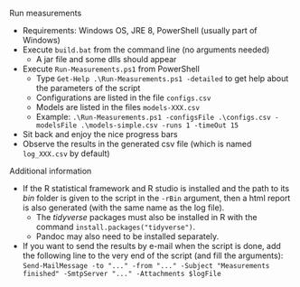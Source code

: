 Run measurements
- Requirements: Windows OS, JRE 8, PowerShell (usually part of Windows)
- Execute `build.bat` from the command line (no arguments needed)
  - A jar file and some dlls should appear
- Execute `Run-Measurements.ps1` from PowerShell
  - Type `Get-Help .\Run-Measurements.ps1 -detailed` to get help about the parameters of the script
  - Configurations are listed in the file `configs.csv`
  - Models are listed in the files `models-XXX.csv`
  - Example: `.\Run-Measurements.ps1 -configsFile .\configs.csv -modelsFile .\models-simple.csv -runs 1 -timeOut 15`
- Sit back and enjoy the nice progress bars
- Observe the results in the generated csv file (which is named `log_XXX.csv` by default)

Additional information
- If the R statistical framework and R studio is installed and the path to its _bin_ folder is given to the script in the `-rBin` argument, then a html report is also generated (with the same name as the log file).
  - The _tidyverse_ packages must also be installed in R with the command `install.packages("tidyverse")`.
  - Pandoc may also need to be installed separately.
- If you want to send the results by e-mail when the script is done, add the following line to the very end of the script (and fill the arguments): `Send-MailMessage -to "..." -from "..." -Subject "Measurements finished" -SmtpServer "..." -Attachments $logFile`
